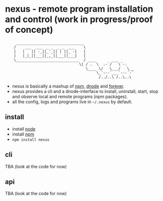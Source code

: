 # nexus - remote program installation and control (work in progress/proof of concept)

         _______________________________
        /    ___  ___  _ _  _ _  ___    \
        |   |   || -_||_'_|| | ||_ -|   |
        |   |_|_||___||_,_||___||___|   |
        \_____________________________  / ____       ___
                                      \| / .  \  .-´/   \`-.
                                         \____ \/   \___/   \__
                                              \_`---´___`---´-´
                                               /../..\ /..\..\

* nexus is basically a mashup of [npm], [dnode] and [forever].
* nexus provides a cli and a dnode-interface to install, uninstall, start, stop 
  and observe local and remote programs (npm packages).
* all the config, logs and programs live in `~/.nexus` by default.

## install

* install [node]
* install [npm]
* `npm install nexus`

## cli

TBA (look at the code for now)

## api

TBA (look at the code for now)

[dnode]: https://github.com/substack/dnode
[forever]: https://github.com/nodejitsu/forever
[node]: http://nodejs.org
[npm]: https://npmjs.org

